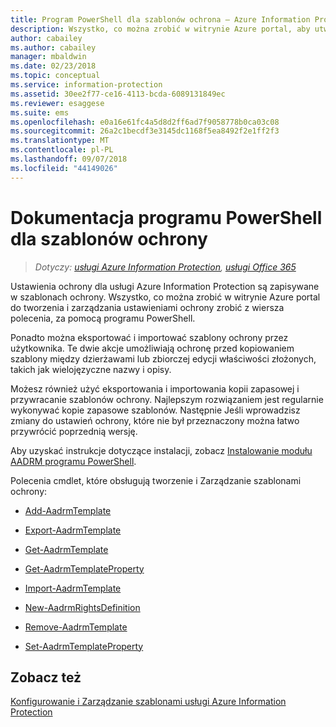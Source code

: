 ```yaml
---
title: Program PowerShell dla szablonów ochrona — Azure Information Protection
description: Wszystko, co można zrobić w witrynie Azure portal, aby utworzyć i zarządzać szablonami ochrony, możesz zrobić z wiersza polecenia przy użyciu programu PowerShell. Ponadto istnieje możliwość eksportowania i importowania szablonów, dzięki czemu można kopiować szablony między dzierżawami i dokonywać edycji zbiorczej złożonych właściwości w szablonach, takich jak wielojęzyczne nazwy i opisy.
author: cabailey
ms.author: cabailey
manager: mbaldwin
ms.date: 02/23/2018
ms.topic: conceptual
ms.service: information-protection
ms.assetid: 30ee2f77-ce16-4113-bcda-6089131849ec
ms.reviewer: esaggese
ms.suite: ems
ms.openlocfilehash: e0a16e61fc4a5d8d2ff6ad7f9058778b0ca03c08
ms.sourcegitcommit: 26a2c1becdf3e3145dc1168f5ea8492f2e1ff2f3
ms.translationtype: MT
ms.contentlocale: pl-PL
ms.lasthandoff: 09/07/2018
ms.locfileid: "44149026"
---
```

# <a name="powershell-reference-for-protection-templates"></a>Dokumentacja programu PowerShell dla szablonów ochrony

>*Dotyczy: [usługi Azure Information Protection](https://azure.microsoft.com/pricing/details/information-protection), [usługi Office 365](http://download.microsoft.com/download/E/C/F/ECF42E71-4EC0-48FF-AA00-577AC14D5B5C/Azure_Information_Protection_licensing_datasheet_EN-US.pdf)*

Ustawienia ochrony dla usługi Azure Information Protection są zapisywane w szablonach ochrony. Wszystko, co można zrobić w witrynie Azure portal do tworzenia i zarządzania ustawieniami ochrony zrobić z wiersza polecenia, za pomocą programu PowerShell. 

Ponadto można eksportować i importować szablony ochrony przez użytkownika. Te dwie akcje umożliwiają ochronę przed kopiowaniem szablony między dzierżawami lub zbiorczej edycji właściwości złożonych, takich jak wielojęzyczne nazwy i opisy.

Możesz również użyć eksportowania i importowania kopii zapasowej i przywracanie szablonów ochrony. Najlepszym rozwiązaniem jest regularnie wykonywać kopie zapasowe szablonów. Następnie Jeśli wprowadzisz zmiany do ustawień ochrony, które nie był przeznaczony można łatwo przywrócić poprzednią wersję.

Aby uzyskać instrukcje dotyczące instalacji, zobacz [Instalowanie modułu AADRM programu PowerShell](install-powershell.md).

Polecenia cmdlet, które obsługują tworzenie i Zarządzanie szablonami ochrony:

- [Add-AadrmTemplate](/powershell/module/aadrm/add-aadrmtemplate)

- [Export-AadrmTemplate](/powershell/module/aadrm/export-aadrmtemplate)

- [Get-AadrmTemplate](/powershell/module/aadrm/get-aadrmtemplate)

- [Get-AadrmTemplateProperty](/powershell/module/aadrm/get-aadrmtemplateproperty)

- [Import-AadrmTemplate](/powershell/module/aadrm/import-aadrmtemplate)

- [New-AadrmRightsDefinition](/powershell/module/aadrm/new-aadrmrightsdefinition)

- [Remove-AadrmTemplate](/powershell/module/aadrm/remove-aadrmtemplate)

- [Set-AadrmTemplateProperty](/powershell/module/aadrm/set-aadrmtemplateproperty)



## <a name="see-also"></a>Zobacz też
[Konfigurowanie i Zarządzanie szablonami usługi Azure Information Protection](configure-policy-templates.md)

